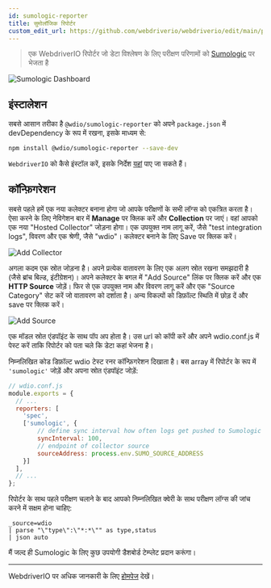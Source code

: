 ```yaml
---
id: sumologic-reporter
title: सुमोलॉजिक रिपोर्टर
custom_edit_url: https://github.com/webdriverio/webdriverio/edit/main/packages/wdio-sumologic-reporter/README.md
---
```



> एक WebdriverIO रिपोर्टर जो डेटा विश्लेषण के लिए परीक्षण परिणामों को [Sumologic](https://www.sumologic.com/) पर भेजता है

![Sumologic Dashboard](/img/sumologic.png "Sumologic Dashboard")

## इंस्टालेशन

सबसे आसान तरीका है `@wdio/sumologic-reporter` को अपने `package.json` में devDependency के रूप में रखना, इसके माध्यम से:

```sh
npm install @wdio/sumologic-reporter --save-dev
```

`WebdriverIO` को कैसे इंस्टॉल करें, इसके निर्देश [यहां](https://webdriver.io/docs/gettingstarted) पाए जा सकते हैं।

## कॉन्फ़िगरेशन

सबसे पहले हमें एक नया कलेक्टर बनाना होगा जो आपके परीक्षणों के सभी लॉग्स को एकत्रित करता है। ऐसा करने के लिए नेविगेशन बार में __Manage__ पर क्लिक करें और __Collection__ पर जाएं। वहां आपको एक नया "Hosted Collector" जोड़ना होगा। एक उपयुक्त नाम लागू करें, जैसे "test integration logs", विवरण और एक श्रेणी, जैसे "wdio"। कलेक्टर बनाने के लिए Save पर क्लिक करें।

![Add Collector](https://webdriver.io/images/sumo-collector.png "Add Collector")

अगला कदम एक स्रोत जोड़ना है। अपने प्रत्येक वातावरण के लिए एक अलग स्रोत रखना समझदारी है (जैसे ब्रांच बिल्ड, इंटीग्रेशन)। अपने कलेक्टर के बगल में "Add Source" लिंक पर क्लिक करें और एक __HTTP Source__ जोड़ें। फिर से एक उपयुक्त नाम और विवरण लागू करें और एक "Source Category" सेट करें जो वातावरण को दर्शाता है। अन्य विकल्पों को डिफ़ॉल्ट स्थिति में छोड़ दें और save पर क्लिक करें।

![Add Source](https://webdriver.io/images/sumo-source.png "Add Source")

एक मॉडल स्रोत एंडपॉइंट के साथ पॉप अप होता है। उस url को कॉपी करें और अपने wdio.conf.js में पेस्ट करें ताकि रिपोर्टर को पता चले कि डेटा कहां भेजना है।

निम्नलिखित कोड डिफ़ॉल्ट wdio टेस्ट रनर कॉन्फ़िगरेशन दिखाता है। बस array में रिपोर्टर के रूप में `'sumologic'` जोड़ें और अपना स्रोत एंडपॉइंट जोड़ें:

```js
// wdio.conf.js
module.exports = {
  // ...
  reporters: [
    'spec',
    ['sumologic', {
        // define sync interval how often logs get pushed to Sumologic
        syncInterval: 100,
        // endpoint of collector source
        sourceAddress: process.env.SUMO_SOURCE_ADDRESS
    }]
  ],
  // ...
};
```

रिपोर्टर के साथ पहले परीक्षण चलाने के बाद आपको निम्नलिखित क्वेरी के साथ परीक्षण लॉग्स की जांच करने में सक्षम होना चाहिए:

```
_source=wdio
| parse "\"type\":\"*:*\"" as type,status
| json auto
```

मैं जल्द ही Sumologic के लिए कुछ उपयोगी डैशबोर्ड टेम्प्लेट प्रदान करूंगा।

----

WebdriverIO पर अधिक जानकारी के लिए [होमपेज](https://webdriver.io) देखें।